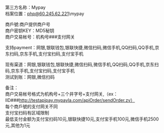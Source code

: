 ﻿第三方名称：Mypay  
档案位置：php@60.245.62.221\mypay  
  
商戶號:商户提供商户号  
商户密钥KEY：MD5秘钥  
商户交易帐号：机构号###支付网关  
  
支持payment：网银,银联钱包,银联快捷,微信扫码,微信手机,QQ扫码,QQ手机,京东扫码,京东手机,支付宝扫码,支付宝手机  
  
现有渠道：网银,银联钱包,银联快捷,微信扫码,微信手机,QQ扫码,QQ手机,京东扫码,京东手机,支付宝扫码,支付宝手机  
测试到账：网银,微信扫码  
  
备注：  
商户交易帐号格式为机构号+三个井字号+支付网关,（ex：IID###http://testapipay.mypayla.com/apiOrder/sendOrder.zv）  
每个商戶號的支付网关不同  
支付宝扫码有区域限制  
最低支付金额为支付宝扫码10元,银联快捷10元,支付宝手机100元,微信手机2500元,其他为1元  